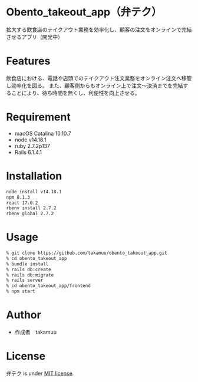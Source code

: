 # Obento_takeout_app（弁テク）
 
拡大する飲食店のテイクアウト業務を効率化し、顧客の注文をオンラインで完結させるアプリ（開発中）
 
# Features
 
飲食店における、電話や店頭でのテイクアウト注文業務をオンライン注文へ移管し効率化を図る。
また、顧客側からもオンライン上で注文〜決済までを完結することにより、待ち時間を無くし、利便性を向上させる。
 
# Requirement
 
* macOS Catalina 10.10.7
* node v14.18.1
* ruby 2.7.2p137
* Rails 6.1.4.1

# Installation
 
```zsh
node install v14.18.1
npm 8.1.3
react 17.0.2
rbenv install 2.7.2
rbenv global 2.7.2
```
 
# Usage
 
```zsh
% git clone https://github.com/takamuu/obento_takeout_app.git
% cd obento_takeout_app
% bundle install
% rails db:create
% rails db:migrate
% rails server
% cd obento_takeout_app/frontend
% npm start
```
 
# Author
 
* 作成者　takamuu
 
# License
 
弁テク is under [MIT license](https://en.wikipedia.org/wiki/MIT_License).



